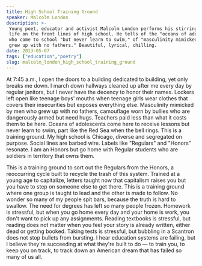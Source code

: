 ```yaml
---
title: High School Training Ground
speaker: Malcolm London
description: >-
 Young poet, educator and activist Malcolm London performs his stirring poem about
 life on the front lines of high school. He tells of the "oceans of adolescence"
 who come to school "but never learn to swim," of "masculinity mimicked by men who
 grew up with no fathers." Beautiful, lyrical, chilling.
date: 2013-05-07
tags: ["education","poetry"]
slug: malcolm_london_high_school_training_ground
---
```


At 7:45 a.m., I open the doors to a building dedicated to building, yet only breaks me
down. I march down hallways cleaned up after me every day by regular janitors, but I never
have the decency to honor their names. Lockers left open like teenage boys' mouths when
teenage girls wear clothes that covers their insecurities but exposes everything else.
Masculinity mimicked by men who grew up with no fathers, camouflage worn by bullies who
are dangerously armed but need hugs. Teachers paid less than what it costs them to be
here. Oceans of adolescents come here to receive lessons but never learn to swim, part
like the Red Sea when the bell rings. This is a training ground. My high school is Chicago,
diverse and segregated on purpose. Social lines are barbed wire. Labels like "Regulars"
and "Honors" resonate. I am an Honors but go home with Regular students who are soldiers
in territory that owns them.

This is a training ground to sort out the Regulars from the Honors, a reoccurring cycle
built to recycle the trash of this system. Trained at a young age to capitalize, letters
taught now that capitalism raises you but you have to step on someone else to get there.
This is a training ground where one group is taught to lead and the other is made to
follow. No wonder so many of my people spit bars, because the truth is hard to swallow.
The need for degrees has left so many people frozen. Homework is stressful, but when you go
home every day and your home is work, you don't want to pick up any assignments. Reading
textbooks is stressful, but reading does not matter when you feel your story is already
written, either dead or getting booked. Taking tests is stressful, but bubbling in a
Scantron does not stop bullets from bursting. I hear education systems are failing, but I
believe they're succeeding at what they're built to do — to train you, to keep you on
track, to track down an American dream that has failed so many of us all.

<!--
ad_duration=3.33
comment_count=67
event="TED Talks Education"
external_start_time=0
has_talk_citation=0
intro_duration=11.82
is_subtitle_required="False"
is_talk_featured="True"
language="en"
language_swap="False"
native_language="en"
number_of_related_talks=6
number_of_speakers=1
number_of_subtitled_videos=33
number_of_tags=2
number_of_talk_download_languages=34
number_of_talk_more_resources=0
number_of_talk_recommendations=1
number_of_talks_take_actions=0
post_ad_duration=0.83
published_timestamp="2013-05-08 15:06:00"
recording_date="2013-05-07"
speaker_description="Poet, performer, activist"
speaker_is_published=1
speaker_name="Malcolm London"
speaker_what_others_say="Malcolm London is that rare and important breed of poet-activist who can engage in a civic conversation via his art."
talk_more_resources=[]
talk_name="High School Training Ground"
talk_recommendations_blurb="The poet shares books on community organizing, spoken word and the challenges facing urban education."
talks_tags=["education","poetry"]
talks_take_action=[]
url_audio="https://download.ted.com/talks/MalcolmLondon_2013S.mp3?apikey=acme-roadrunner"
url_photo_speaker="https://pe.tedcdn.com/images/ted/a65ff4bda5065dec680d7ba149ffd7ef8f2849f3_254x191.jpg"
url_photo_talk="https://pe.tedcdn.com/images/ted/ec01d6c20481947c7bd69d3d2601d1d9d556b6a5_1600x1200.jpg"
url_webpage="https://www.ted.com/talks/malcolm_london_high_school_training_ground"
video_type_name="TED Stage Talk"
-->